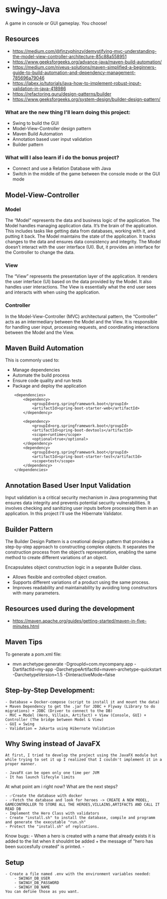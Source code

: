 # swingy-Java
A game in console or GUI gameplay. You choose!

## Resources
  - https://medium.com/@finzyphinzy/demystifying-mvc-understanding-the-model-view-controller-architecture-85c88a558951
  - https://www.geeksforgeeks.org/advance-java/maven-build-automation/
  - https://medium.com/niveus-solutions/maven-simplified-a-beginners-guide-to-build-automation-and-dependency-management-785696a79046
  - https://labex.io/tutorials/java-how-to-implement-robust-input-validation-in-java-418986
  - https://refactoring.guru/design-patterns/builder
  - https://www.geeksforgeeks.org/system-design/builder-design-pattern/

### What are the new thing I'll learn doing this project:
  - Swing to build the GUI
  - Model-View-Controller design pattern
  - Maven Build Automation
  - Annotation based user input validation
  - Builder pattern
### What will I also learn if i do the bonus project?
  - Connect and use a Relation Database with Java
  - Switch in the middle of the game between the console mode or the GUI mode



## Model-View-Controller
  ### Model
  The “Model” represents the data and business logic of the application. The Model handles managing application data. It’s the brain of the application. This includes tasks like getting data from databases, working with it, and putting it back. The Model maintains the state of the application. It tracks changes to the data and ensures data consistency and integrity. The Model doesn’t interact with the user interface (UI). But, it provides an interface for the Controller to change the data.

  ### View
  The “View” represents the presentation layer of the application. It renders the user interface (UI) based on the data provided by the Model. It also handles user interactions. The View is essentially what the       end user sees and interacts with when using the application.
  
  ### Controller
  In the Model-View-Controller (MVC) architectural pattern, the “Controller” acts as an intermediary between the Model and the View. It is responsible for handling user input, processing requests, and               coordinating interactions between the Model and the View.

## Maven Build Automation
   This is commonly used to:
  - Manage dependencies
  - Automate the build process
  - Ensure code quality and run tests
  - Package and deploy the application
````
    <dependencies>
        <dependency>
            <groupId>org.springframework.boot</groupId>
            <artifactId>spring-boot-starter-web</artifactId>
        </dependency>

        <dependency>
            <groupId>org.springframework.boot</groupId>
            <artifactId>spring-boot-devtools</artifactId>
            <scope>runtime</scope>
            <optional>true</optional>
        </dependency>
        <dependency>
            <groupId>org.springframework.boot</groupId>
            <artifactId>spring-boot-starter-test</artifactId>
            <scope>test</scope>
        </dependency>
    </dependencies>

````


## Annotation Based User Input Validation
  Input validation is a critical security mechanism in Java programming that ensures data integrity and prevents potential security vulnerabilities. It involves checking and sanitizing user inputs before processing them in an application.
  In this project I'll use the Hibernate Validator.

## Builder Pattern
The Builder Design Pattern is a creational design pattern that provides a step-by-step approach to constructing complex objects. It separates the construction process from the object’s representation, enabling the same method to create different variations of an object.

Encapsulates object construction logic in a separate Builder class.
  - Allows flexible and controlled object creation.
  - Supports different variations of a product using the same process.
  - Improves readability and maintainability by avoiding long constructors with many parameters.

## Resources used during the development
 - https://maven.apache.org/guides/getting-started/maven-in-five-minutes.html


## Maven Tips

 To generate a pom.xml file:
 - mvn archetype:generate -DgroupId=com.mycompany.app -DartifactId=my-app -DarchetypeArtifactId=maven-archetype-quickstart 
 	-DarchetypeVersion=1.5 -DinteractiveMode=false

## Step-by-Step Development:

	- Database = Docker-compose (script to install it and mount the data) + Maven Dependency to get the .jar for JDBC + Flyway (Library to do migrations) + JDBC (Driver to connect to the DB)
	- MVC = Model (Hero, Villain, Artifact) + View (Console, GUI) + Controller (The bridge between Model & View)
	- GUI = Swing
	- Validation = Jakarta using Hibernate Validation

## Why Swing instead of JavaFX

	At first, I tried to develop the project using the JavaFX module but while trying to set it up I realized that I couldn't implement it in a proper manner.

	- JavaFX can be open only one time per JVM
	- It has launch lifecyle limits


At what point am i right now? What are the next steps?

	- ✅Create the database with docker
	- ✅Fetch the database and look for heroes -> CREATE A NEW MODEL, GAMECONTROLLER TO STORE ALL THE HEROES,VILLAINS,ARTIFACTS AND CALL IT READ DB
	- Implement the Hero Class with validators
	- Create "install.sh" to install the database, compile and programm and generate the executable "run.sh"
	- Protect the "install.sh" of replcations.

Know bugs:
	- When a hero is created with a name that already exists it is added to the list when it shouldnt be added + the message of "hero has been succesfully created" is printed.
	- 


## Setup
	- Create a file named .env with the environment variables needed:
		- SWINGY_DB_USER
		- SWINGY_DB_PASSWORD
		- SWINGY_DB_NAME
	You can define those as you want.